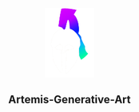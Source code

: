 <p align="center">
<img width="100" src="https://raw.githubusercontent.com/wisespira/Artemis-Generative-Art/master/logo.png">
  </p>  
 <h2 align="center">
 Artemis-Generative-Art
</h2>
